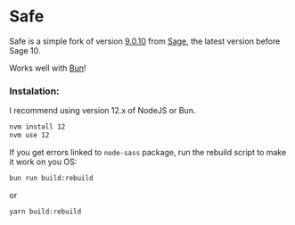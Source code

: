 # Safe

Safe is a simple fork of version [9.0.10](https://github.com/roots/sage/releases/tag/9.0.10) from [Sage](https://github.com/roots/sage), the latest version before Sage 10.

Works well with [Bun](https://bun.sh/)!

### Instalation:

I recommend using version 12.x of NodeJS or Bun.
```bash
nvm install 12
nvm use 12
```
If you get errors linked to `node-sass` package, run the rebuild script to make it work on you OS:
```bash
bun run build:rebuild
```
or 
```bash
yarn build:rebuild
```
